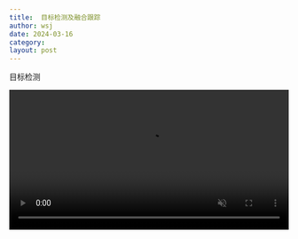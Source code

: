 ```yaml
---
title:  目标检测及融合跟踪 
author: wsj 
date: 2024-03-16
category: 
layout: post
---
```





目标检测

<video  style="display:block; width:100%; height:auto;" preload="auto" autoplay controls  muted loop="loop">
  <source src="/assets/目标检测.mp4" type="video/mp4">
</video>

 
